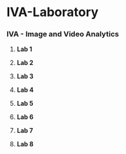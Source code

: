 # IVA-Laboratory

### IVA - Image and Video Analytics

1. **Lab 1**

2. **Lab 2**

3. **Lab 3**

4. **Lab 4**

5. **Lab 5**

6. **Lab 6**

7. **Lab 7**


8. **Lab 8**

